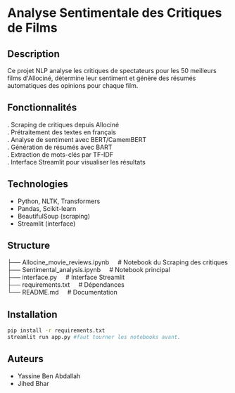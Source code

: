 # Analyse Sentimentale des Critiques de Films

## Description

Ce projet NLP analyse les critiques de spectateurs pour les 50 meilleurs films d'Allociné, détermine leur sentiment et génère des résumés automatiques des opinions pour chaque film.

## Fonctionnalités
 
. Scraping de critiques depuis Allociné  
. Prétraitement des textes en français  
. Analyse de sentiment avec BERT/CamemBERT  
. Génération de résumés avec BART  
. Extraction de mots-clés par TF-IDF  
. Interface Streamlit pour visualiser les résultats  
 
## Technologies

- Python, NLTK, Transformers  
- Pandas, Scikit-learn
- BeautifulSoup (scraping)
- Streamlit (interface)

## Structure
├── Allocine_movie_reviews.ipynb  &nbsp;&nbsp;&nbsp;     # Notebook du Scraping des critiques  
├── Sentimental_analysis.ipynb   &nbsp;&nbsp;&nbsp;   # Notebook principal  
├── interface.py                    &nbsp;&nbsp;&nbsp;      # Interface Streamlit  
├── requirements.txt      &nbsp;&nbsp;&nbsp;          # Dépendances  
└── README.md            &nbsp;&nbsp;&nbsp;          # Documentation   

## Installation
```bash
pip install -r requirements.txt
streamlit run app.py #faut tourner les notebooks avant.
```

## Auteurs
- Yassine Ben Abdallah
- Jihed Bhar

